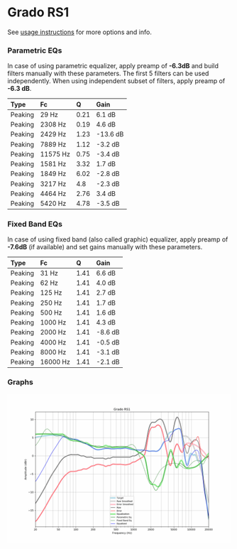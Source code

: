 # Grado RS1
See [usage instructions](https://github.com/jaakkopasanen/AutoEq#usage) for more options and info.

### Parametric EQs
In case of using parametric equalizer, apply preamp of **-6.3dB** and build filters manually
with these parameters. The first 5 filters can be used independently.
When using independent subset of filters, apply preamp of **-6.3 dB**.

| Type    | Fc       |    Q | Gain     |
|:--------|:---------|:-----|:---------|
| Peaking | 29 Hz    | 0.21 | 6.1 dB   |
| Peaking | 2308 Hz  | 0.19 | 4.6 dB   |
| Peaking | 2429 Hz  | 1.23 | -13.6 dB |
| Peaking | 7889 Hz  | 1.12 | -3.2 dB  |
| Peaking | 11575 Hz | 0.75 | -3.4 dB  |
| Peaking | 1581 Hz  | 3.32 | 1.7 dB   |
| Peaking | 1849 Hz  | 6.02 | -2.8 dB  |
| Peaking | 3217 Hz  | 4.8  | -2.3 dB  |
| Peaking | 4464 Hz  | 2.76 | 3.4 dB   |
| Peaking | 5420 Hz  | 4.78 | -3.5 dB  |

### Fixed Band EQs
In case of using fixed band (also called graphic) equalizer, apply preamp of **-7.6dB**
(if available) and set gains manually with these parameters.

| Type    | Fc       |    Q | Gain    |
|:--------|:---------|:-----|:--------|
| Peaking | 31 Hz    | 1.41 | 6.6 dB  |
| Peaking | 62 Hz    | 1.41 | 4.0 dB  |
| Peaking | 125 Hz   | 1.41 | 2.7 dB  |
| Peaking | 250 Hz   | 1.41 | 1.7 dB  |
| Peaking | 500 Hz   | 1.41 | 1.6 dB  |
| Peaking | 1000 Hz  | 1.41 | 4.3 dB  |
| Peaking | 2000 Hz  | 1.41 | -8.6 dB |
| Peaking | 4000 Hz  | 1.41 | -0.5 dB |
| Peaking | 8000 Hz  | 1.41 | -3.1 dB |
| Peaking | 16000 Hz | 1.41 | -2.1 dB |

### Graphs
![](./Grado%20RS1.png)